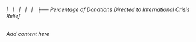 ###### |   |   |   |   |   ├── Percentage of Donations Directed to International Crisis Relief

*Add content here*